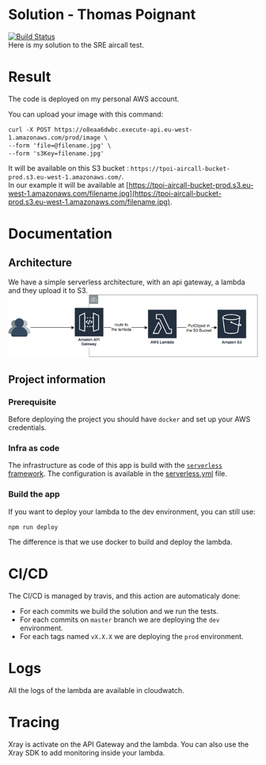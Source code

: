 # Solution - Thomas Poignant
[![Build Status](https://travis-ci.com/thomaspoignant/sre-hiring-test.svg?branch=master)](https://travis-ci.com/thomaspoignant/sre-hiring-test)  
Here is my solution to the SRE aircall test.


# Result
The code is deployed on my personal AWS account.

You can upload your image with this command:
```shell
curl -X POST https://o8eaa6dwbc.execute-api.eu-west-1.amazonaws.com/prod/image \
--form 'file=@filename.jpg' \
--form 's3Key=filename.jpg'
```

It will be available on this S3 bucket : `https://tpoi-aircall-bucket-prod.s3.eu-west-1.amazonaws.com/`.  
In our example it will be available at [https://tpoi-aircall-bucket-prod.s3.eu-west-1.amazonaws.com/filename.jpg](https://tpoi-aircall-bucket-prod.s3.eu-west-1.amazonaws.com/filename.jpg).

# Documentation

## Architecture
We have a simple serverless architecture, with an api gateway, a lambda and they upload it to S3.
![Diagram](./docs/diagram.png)

## Project information
### Prerequisite
Before deploying the project you should have `docker` and set up your AWS credentials.

### Infra as code
The infrastructure as code of this app is build with the [`serverless` framework](https://www.serverless.com/).
The configuration is available in the [serverless.yml](serverless.yml) file.

### Build the app
If you want to deploy your lambda to the dev environment, you can still use:
```shell
npm run deploy
```
The difference is that we use docker to build and deploy the lambda.

# CI/CD
The CI/CD is managed by travis, and this action are automaticaly done:

- For each commits we build the solution and we run the tests.
- For each commits on `master` branch we are deploying the `dev` environment.
- For each tags named `vX.X.X` we are deploying the `prod` environment.

# Logs
All the logs of the lambda are available in cloudwatch.

# Tracing
Xray is activate on the API Gateway and the lambda.
You can also use the Xray SDK to add monitoring inside your lambda.